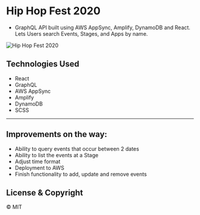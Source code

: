 # Hip Hop Fest 2020
- GraphQL API built using AWS AppSync, Amplify, DynamoDB and React.
Lets Users search Events, Stages, and Apps by name. 

![Hip Hop Fest 2020](Aloompa.gif)

## Technologies Used

-   React
-   GraphQL
-   AWS AppSync
-   Amplify
-   DynamoDB
-   SCSS

---

## Improvements on the way:
-   Ability to query events that occur between 2 dates
-   Ability to list the events at a Stage
-   Adjust time format
-   Deployment to AWS
-   Finish functionality to add, update and remove events


## License & Copyright

© MIT
